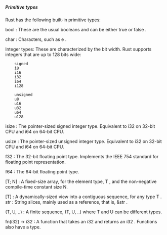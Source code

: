 ##### Primitive types

Rust has the following built-in primitive types:
  
bool : These are the usual booleans and can be either true or false .
  
char : Characters, such as e .
  
Integer types: These are characterized by the bit width. Rust supports integers
that are up to 128 bits wide:

        signed
        i8
        i16
        i32
        i64
        i128

        unsigned
        u8
        u16
        u32
        u64
        u128

isize : The pointer-sized signed integer type. Equivalent to i32 on 32-bit CPU
and i64 on 64-bit CPU.
  
usize : The pointer-sized unsigned integer type. Equivalent to i32 on 32-bit CPU
and i64 on 64-bit CPU.
  
f32 : The 32-bit floating point type. Implements the IEEE 754 standard for
floating point representation.
  
f64 : The 64-bit floating point type.
  
[T; N] : A fixed-size array, for the element type, T , and the non-negative
compile-time constant size N.
  

[T] : A dynamically-sized view into a contiguous sequence, for any type T .
str : String slices, mainly used as a reference, that is, &str .
  
(T, U, ..) : A finite sequence, (T, U, ..) where T and U can be different types.
  
fn(i32) -> i32 : A function that takes an i32 and returns an i32 . Functions
also have a type.
